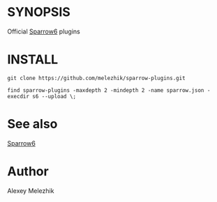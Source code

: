 # SYNOPSIS

Official [Sparrow6](https://github.com/melezhik/sparrow6) plugins

# INSTALL

    git clone https://github.com/melezhik/sparrow-plugins.git

    find sparrow-plugins -maxdepth 2 -mindepth 2 -name sparrow.json -execdir s6 --upload \;

# See also

[Sparrow6](https://github.com/melezhik/sparrow6)

# Author

Alexey Melezhik
